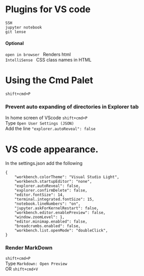 # Plugins for VS code
```SSH```  
```jupyter notebook```  
```git lense```  
#### Optional
```open in browser ```  Renders html  
```IntelliSense ``` CSS class names in HTML 

# Using the Cmd Palet
```
shift+cmd+P
```

### Prevent auto expanding of directories in Explorer tab
In home screen of VScode `shift+cmd+P`  
Type `Open User Settings (JSON)`  
Add the line `"explorer.autoReveal": false`  


# VS code appearance.
In the settings.json add the following
```
{
    "workbench.colorTheme": "Visual Studio Light",
    "workbench.startupEditor": "none",
    "explorer.autoReveal": false,
    "explorer.confirmDelete": false,
    "editor.fontSize": 14,
    "terminal.integrated.fontSize": 15,
    "notebook.lineNumbers": "on",
    "jupyter.askForKernelRestart": false,
    "workbench.editor.enablePreview": false,
    "window.zoomLevel": 1,
    "editor.minimap.enabled": false,
    "breadcrumbs.enabled": false,
    "workbench.list.openMode": "doubleClick",
}
```



### Render MarkDown
`shift+cmd+P`  
Type `Markdown: Open Preview`  
OR `shift+cmd+V`  